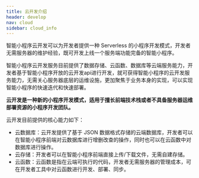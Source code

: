 ```yaml
---
title: 云开发介绍
header: develop
nav: cloud
sidebar: cloud_info
---
```



智能小程序云开发可以为开发者提供一种 Serverless 的小程序开发模式，开发者无需服务器的维护经验，既可开发上线一个服务端功能完备的智能小程序。

智能小程序云开发服务目前提供了数据存储、云函数、数据库等云端服务能力，开发者基于智能小程序开放的云开发api进行开发，就可获得智能小程序的云开发服务能力，无需关心服务器底层的运维设施，更加聚焦于业务本身的实现，可以实现智能小程序的快速迭代和快速部署。

**云开发是一种新的小程序开发模式，适用于擅长前端技术栈或者不具备服务器运维部署资源的小程序开发团队。**

云开发目前提供的核心能力如下：

* 云数据库：云开发提供了基于 JSON 数据格式存储的云端数据库，开发者可以在智能小程序前端对云数据库进行增删改查的操作，同时也可以在云函数中对数据库进行操作。
* 云存储：开发者可以在智能小程序前端直接上传/下载文件，无需自建存储。
* 云函数：云函数是指在云端可执行的代码，开发者无需服务器的管理成本，可在开发者工具中对云函数进行开发、部署、同步。
